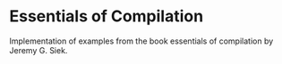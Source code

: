 # Essentials of Compilation 

Implementation of examples from the book essentials of compilation by Jeremy G. Siek.
